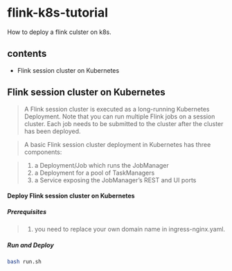 # flink-k8s-tutorial
How to deploy a flink culster on k8s.

## contents
* Flink session cluster on Kubernetes

## Flink session cluster on Kubernetes
>A Flink session cluster is executed as a long-running Kubernetes Deployment. Note that you can run multiple Flink jobs on a session cluster. Each job needs to be submitted to the cluster after the cluster has been deployed.

>A basic Flink session cluster deployment in Kubernetes has three components:

> 1. a Deployment/Job which runs the JobManager
> 2. a Deployment for a pool of TaskManagers
> 3. a Service exposing the JobManager’s REST and UI ports

#### Deploy Flink session cluster on Kubernetes

##### Prerequisites
> 1. you need to replace your own domain name in ingress-nginx.yaml.


##### Run and Deploy
```bash
bash run.sh
```



